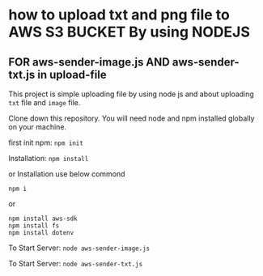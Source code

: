 # how to upload txt and png file to AWS S3 BUCKET By using NODEJS

## FOR aws-sender-image.js AND aws-sender-txt.js in upload-file
This project is simple uploading file by using node js and about uploading `txt` file and `image` file.

Clone down this repository. You will need node and npm installed globally on your machine.

first init npm:          `npm init`

Installation:         `npm install`

or Installation use below commond

```
npm i 
```
or
```
npm install aws-sdk 
npm install fs
npm install dotenv
```
To Start Server:      `node aws-sender-image.js`

To Start Server:      `node aws-sender-txt.js`
